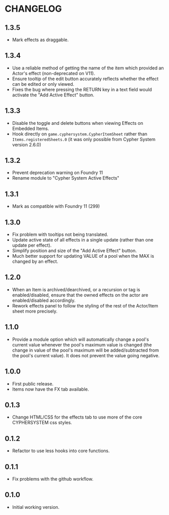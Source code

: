 # CHANGELOG

## 1.3.5

- Mark effects as draggable.

## 1.3.4

- Use a reliable method of getting the name of the item which provided an Actor's effect (non-deprecated on V11).
- Ensure tooltip of the edit button accurately reflects whether the effect can be edited or only viewed.
- Fixes the bug where pressing the RETURN key in a text field would activate the "Add Active Effect" button.

## 1.3.3

- Disable the toggle and delete buttons when viewing Effects on Embedded Items.
- Hook directly on `game.cyphersystem.CypherItemSheet` rather than `Items.registeredSheets.0` (it was only possible from Cypher System version 2.6.0)

## 1.3.2

- Prevent deprecation warning on Foundry 11
- Rename module to "Cypher System Active Effects"

## 1.3.1

- Mark as compatible with Foundry 11 (299)

## 1.3.0

- Fix problem with tooltips not being translated.
- Update active state of all effects in a single update (rather than one update per effect).
- Simplify position and size of the "Add Active Effect" button.
- Much better support for updating VALUE of a pool when the MAX is changed by an effect.

## 1.2.0

- When an Item is archived/dearchived, or a recursion or tag is enabled/disabled, ensure that the owned effects on the actor are enabled/disabled accordingly.
- Rework effects panel to follow the styling of the rest of the Actor/Item sheet more precisely.

## 1.1.0

- Provide a module option which will automatically change a pool's current value whenever the pool's maximum value is changed (the change in value of the pool's maximum will be added/subtracted from the pool's current value). It does not prevent the value going negative.

## 1.0.0

- First public release.
- Items now have the FX tab available.

## 0.1.3

- Change HTML/CSS for the effects tab to use more of the core CYPHERSYSTEM css styles.

## 0.1.2

- Refactor to use less hooks into core functions.

## 0.1.1

- Fix problems with the github workflow.

## 0.1.0

- Initial working version.